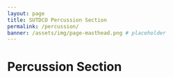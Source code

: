 ```yaml
---
layout: page
title: SUTDCO Percussion Section
permalink: /percussion/
banner: /assets/img/page-masthead.png # placeholder
---
```


<!-- placeholder title -->

# Percussion Section
